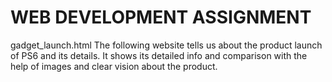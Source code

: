 # WEB DEVELOPMENT ASSIGNMENT
gadget_launch.html
The following website tells us about the product launch of PS6 and its details.
It shows its detailed info and comparison with the help of images and clear vision about the product.
